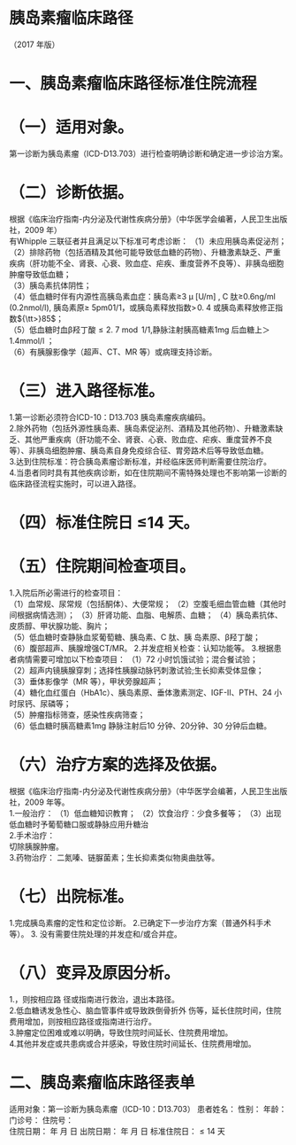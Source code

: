 # 胰岛素瘤临床路径  
（2017 年版）  
# 一、胰岛素瘤临床路径标准住院流程  
# （一）适用对象。  
第一诊断为胰岛素瘤（ICD-D13.703）进行检查明确诊断和确定进一步诊治方案。  
# （二）诊断依据。  
根据《临床治疗指南-内分泌及代谢性疾病分册》（中华医学会编著，人民卫生出版社，2009 年）  
有Whipple 三联征者并且满足以下标准可考虑诊断： （1）未应用胰岛素促泌剂；  
（2）排除药物（包括酒精及其他可能导致低血糖的药物）、升糖激素缺乏、严重疾病（肝功能不全、肾衰、心衰、败血症、疟疾、重度营养不良等）、非胰岛细胞肿瘤导致低血糖；  
（3）胰岛素抗体阴性；  
（4）低血糖时伴有内源性高胰岛素血症：胰岛素≥3 $\upmu\:[\mathrm{U}/\mathrm{m}]$ , C 肽≥0.6ng/ml (0.2nmol/l), 胰岛素原≥ $5\mathrm{pm01/1}$，或胰岛素释放指数$>\!0.\;4$ 或胰岛素释放修正指数${\tt>}85$；  
（5）低血糖时血$\upbeta$羟丁酸${\leqslant}2.\ 7{\bmod{1/1}}$,静脉注射胰高糖素1mg 后血糖上＞1.4mmol/l ；  
（6）有胰腺影像学（超声、CT、MR 等）或病理支持诊断。  
# （三）进入路径标准。  
1.第一诊断必须符合ICD-10：D13.703 胰岛素瘤疾病编码。  
2.除外药物（包括外源性胰岛素、胰岛素促泌剂、酒精及其他药物）、升糖激素缺乏、其他严重疾病（肝功能不全、肾衰、心衰、败血症、疟疾、重度营养不良等）、非胰岛细胞肿瘤、胰岛素自身免疫综合征、胃旁路术后等导致低血糖。  
3.达到住院标准：符合胰岛素瘤诊断标准，并经临床医师判断需要住院治疗。  
4.当患者同时具有其他疾病诊断，如在住院期间不需特殊处理也不影响第一诊断的临床路径流程实施时，可以进入路径。  
# （四）标准住院日 ≤14 天。  
# （五）住院期间检查项目。  
1.入院后所必需进行的检查项目：  
（1）血常规、尿常规（包括酮体）、大便常规； （2）空腹毛细血管血糖（其他时间根据病情选测）； （3）肝肾功能、血脂、电解质、血糖； （4）胰岛素抗体、皮质醇、甲状腺功能、胸片；  
（5）低血糖时查静脉血浆葡萄糖、胰岛素、C 肽、胰 岛素原、β羟丁酸；  
（6）腹部超声、胰腺增强CT/MR。 2.并发症相关检查：认知功能等。  3.根据患者病情需要可增加以下检查项目： （1）72 小时饥饿试验；混合餐试验；  
（2）超声内镜胰腺穿刺；选择性胰腺动脉钙刺激试验;生长抑素受体显像；  
（3）垂体影像学（MR 等），甲状旁腺超声；  
（4）糖化血红蛋白（HbA1c）、胰岛素原、垂体激素测定、IGF-II、PTH、24 小时尿钙、尿磷等；  
（5）肿瘤指标筛查，感染性疾病筛查；  
（6）低血糖时胰高糖素1mg 静脉注射后10 分钟、20分钟、30 分钟后血糖。  
# （六）治疗方案的选择及依据。  
根据《临床治疗指南-内分泌及代谢性疾病分册》（中华医学会编著，人民卫生出版社，2009 年等。  
1.一般治疗： （1）低血糖知识教育； （2）饮食治疗：少食多餐等； （3）出现低血糖时予葡萄糖口服或静脉应用升糖治  
2.手术治疗：  
切除胰腺肿瘤。  
3.药物治疗： 二氮嗪、链脲菌素；生长抑素类似物奥曲肽等。  
# （七）出院标准。  
1.完成胰岛素瘤的定性和定位诊断。 2.已确定下一步治疗方案（普通外科手术等）。 3. 没有需要住院处理的并发症和/或合并症。  
# （八）变异及原因分析。  
1.，则按相应路 径或指南进行救治，退出本路径。  
2.低血糖诱发急性心、脑血管事件或导致跌倒骨折外 伤等，延长住院时间，住院费用增加，则按相应路径或指南进行治疗。  
3.肿瘤定位困难或难以明确，导致住院时间延长、住院费用增加。  
4.其他并发症或共患病或合并感染，导致住院时间延长、住院费用增加。  
# 二、胰岛素瘤临床路径表单  
适用对象：第一诊断为胰岛素瘤（ICD-10：D13.703） 患者姓名：        性别：     年龄：    门诊号：        住院号：  
住院日期：   年  月  日    出院日期：  年  月  日   标准住院日：${\leqslant}14$ 天  
